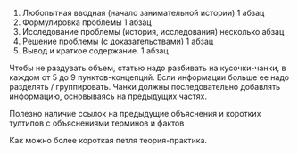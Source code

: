 1. Любопытная вводная (начало занимательной истории) 1 абзац
2. Формулировка проблемы 1 абзац
3. Исследование проблемы (история, исследования) несколько абзац
4. Решение проблемы (с доказательствами) 1 абзац
5. Вывод и краткое содержание. 1 абзац

Чтобы не раздувать объем, статью надо разбивать на кусочки-чанки, в каждом от 5 до 9 пунктов-концепций. Если информации больше ее надо разделять / группировать. Чанки должны последовательно добавлять информацию, основываясь на предыдущих частях.

Полезно наличие ссылок на предыдущие объяснения и коротких тултипов с объяснениями терминов и фактов

Как можно более короткая петля теория-практика.